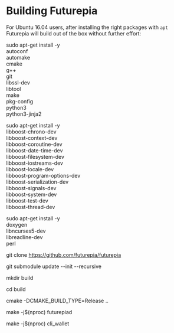 # Building Futurepia
For Ubuntu 16.04 users, after installing the right packages with `apt` Futurepia
will build out of the box without further effort:

sudo apt-get install -y \
        autoconf \
        automake \
        cmake \
        g++ \
        git \
        libssl-dev \
        libtool \
        make \
        pkg-config \
        python3 \
        python3-jinja2
        
sudo apt-get install -y \
        libboost-chrono-dev \
        libboost-context-dev \
        libboost-coroutine-dev \
        libboost-date-time-dev \
        libboost-filesystem-dev \
        libboost-iostreams-dev \
        libboost-locale-dev \
        libboost-program-options-dev \
        libboost-serialization-dev \
        libboost-signals-dev \
        libboost-system-dev \
        libboost-test-dev \
        libboost-thread-dev
        
sudo apt-get install -y \
        doxygen \
        libncurses5-dev \
        libreadline-dev \
        perl

git clone https://github.com/futurepia/futurepia

git submodule update --init --recursive

mkdir build

cd build

cmake -DCMAKE_BUILD_TYPE=Release ..

make -j$(nproc) futurepiad

make -j$(nproc) cli_wallet




